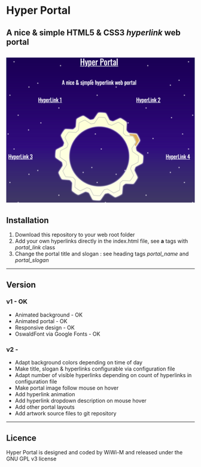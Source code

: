 # Hyper Portal
A nice & simple **HTML5 & CSS3** *hyperlink* web portal
----------
![Hyper Portal](images/screenshot.png)
----------
## Installation
1. Download this repository to your web root folder
2. Add your own hyperlinks directly in the index.html file, see **a** tags with *portal_link* class
3. Change the portal title and slogan : see heading tags *portal_name* and *portal_slogan*
----------
## Version
### v1 - OK
* Animated background - OK
* Animated portal - OK
* Responsive design - OK
* OswaldFont via Google Fonts - OK
### v2 -
* Adapt background colors depending on time of day
* Make title, slogan & hyperlinks configurable via configuration file
* Adapt number of visible hyperlinks depending on count of hyperlinks in configuration file
* Make portal image follow mouse on hover
* Add hyperlink animation
* Add hyperlink dropdown description on mouse hover
* Add other portal layouts
* Add artwork source files to git repository
----------
## Licence
Hyper Portal is designed and coded by WiWi-M and released under the GNU GPL v3 license
